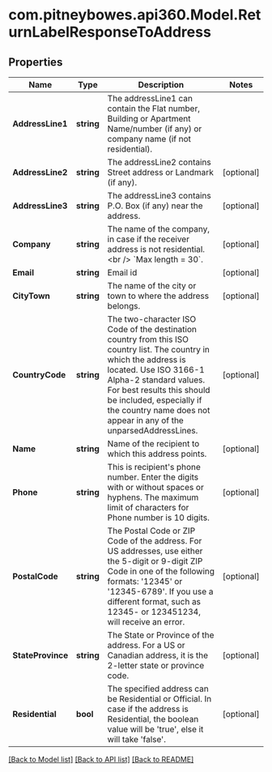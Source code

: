# com.pitneybowes.api360.Model.ReturnLabelResponseToAddress

## Properties

Name | Type | Description | Notes
------------ | ------------- | ------------- | -------------
**AddressLine1** | **string** | The addressLine1 can contain the Flat number, Building or Apartment Name/number (if any) or company name (if not residential). | 
**AddressLine2** | **string** | The addressLine2 contains Street address or Landmark (if any). | [optional] 
**AddressLine3** | **string** | The addressLine3 contains P.O. Box (if any) near the address. | [optional] 
**Company** | **string** | The name of the company, in case if the receiver address is not residential. &lt;br /&gt; &#x60;Max length &#x3D; 30&#x60;. | [optional] 
**Email** | **string** | Email id | [optional] 
**CityTown** | **string** | The name of the city or town to where the address belongs. | [optional] 
**CountryCode** | **string** | The two-character ISO Code of the destination country from this ISO country list. The country in which the address is located. Use ISO 3166-1 Alpha-2 standard values. For best results this should be included, especially if the country name does not appear in any of the unparsedAddressLines. | [optional] 
**Name** | **string** | Name of the recipient to which this address points. | [optional] 
**Phone** | **string** | This is recipient&#39;s phone number. Enter the digits with or without spaces or hyphens. The maximum limit of characters for Phone number is 10 digits.  | [optional] 
**PostalCode** | **string** | The Postal Code or ZIP Code of the address. For US addresses, use either the 5-digit or 9-digit ZIP Code in one of the following formats: &#39;12345&#39; or &#39;12345-6789&#39;. If you use a different format, such as 12345- or 123451234, will receive an error. | [optional] 
**StateProvince** | **string** | The State or Province of the address. For a US or Canadian address, it is the 2-letter state or province code.  | [optional] 
**Residential** | **bool** | The specified address can be Residential or Official. In case if the address is Residential, the boolean value will be &#39;true&#39;, else it will take &#39;false&#39;. | [optional] 

[[Back to Model list]](../../README.md#documentation-for-models) [[Back to API list]](../../README.md#documentation-for-api-endpoints) [[Back to README]](../../README.md)

